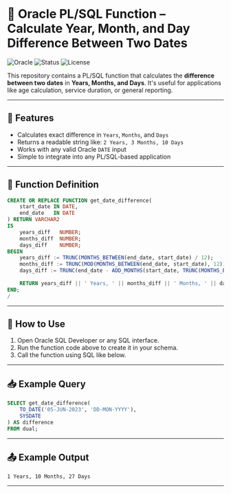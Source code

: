 # 📆 Oracle PL/SQL Function – Calculate Year, Month, and Day Difference Between Two Dates

![Oracle](https://img.shields.io/badge/Oracle-PL%2FSQL-red.svg)
![Status](https://img.shields.io/badge/status-stable-brightgreen.svg)
![License](https://img.shields.io/badge/license-MIT-blue.svg)

This repository contains a PL/SQL function that calculates the **difference between two dates** in **Years, Months, and Days**. It's useful for applications like age calculation, service duration, or general reporting.

---

## 🚀 Features

- Calculates exact difference in `Years`, `Months`, and `Days`
- Returns a readable string like: `2 Years, 3 Months, 10 Days`
- Works with any valid Oracle `DATE` input
- Simple to integrate into any PL/SQL-based application

---

## 🧩 Function Definition

```sql
CREATE OR REPLACE FUNCTION get_date_difference(
    start_date IN DATE,
    end_date   IN DATE
) RETURN VARCHAR2
IS
    years_diff   NUMBER;
    months_diff  NUMBER;
    days_diff    NUMBER;
BEGIN
    years_diff := TRUNC(MONTHS_BETWEEN(end_date, start_date) / 12);
    months_diff := TRUNC(MOD(MONTHS_BETWEEN(end_date, start_date), 12));
    days_diff := TRUNC(end_date - ADD_MONTHS(start_date, TRUNC(MONTHS_BETWEEN(end_date, start_date))));
    
    RETURN years_diff || ' Years, ' || months_diff || ' Months, ' || days_diff || ' Days';
END;
/
````

---

## 🧪 How to Use

1. Open Oracle SQL Developer or any SQL interface.
2. Run the function code above to create it in your schema.
3. Call the function using SQL like below.

---

## 📥 Example Query

```sql
SELECT get_date_difference(
    TO_DATE('05-JUN-2023', 'DD-MON-YYYY'), 
    SYSDATE
) AS difference
FROM dual;
```

---

## 📤 Example Output

```text
1 Years, 10 Months, 27 Days
```

---
